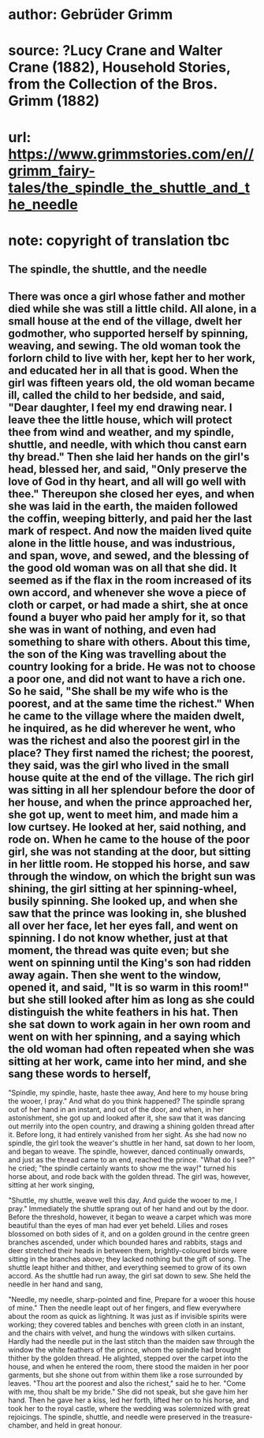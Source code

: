 # author: Gebrüder Grimm
# source: ?Lucy Crane and Walter Crane (1882), Household Stories, from the Collection of the Bros. Grimm (1882)
# url: https://www.grimmstories.com/en//grimm_fairy-tales/the_spindle_the_shuttle_and_the_needle
# note: copyright of translation tbc

## The spindle, the shuttle, and the needle 

There was once a girl whose father and mother died while she was still a
little child. All alone, in a small house at the end of the village,
dwelt her godmother, who supported herself by spinning, weaving, and
sewing. The old woman took the forlorn child to live with her, kept her
to her work, and educated her in all that is good. When the girl was
fifteen years old, the old woman became ill, called the child to her
bedside, and said, "Dear daughter, I feel my end drawing near. I leave
thee the little house, which will protect thee from wind and weather,
and my spindle, shuttle, and needle, with which thou canst earn thy
bread." Then she laid her hands on the girl's head, blessed her, and
said, "Only preserve the love of God in thy heart, and all will go well
with thee." Thereupon she closed her eyes, and when she was laid in the
earth, the maiden followed the coffin, weeping bitterly, and paid her
the last mark of respect. And now the maiden lived quite alone in the
little house, and was industrious, and span, wove, and sewed, and the
blessing of the good old woman was on all that she did. It seemed as if
the flax in the room increased of its own accord, and whenever she wove
a piece of cloth or carpet, or had made a shirt, she at once found a
buyer who paid her amply for it, so that she was in want of nothing, and
even had something to share with others.
About this time, the son of the King was travelling about the country
looking for a bride. He was not to choose a poor one, and did not want
to have a rich one. So he said, "She shall be my wife who is the
poorest, and at the same time the richest." When he came to the village
where the maiden dwelt, he inquired, as he did wherever he went, who was
the richest and also the poorest girl in the place? They first named the
richest; the poorest, they said, was the girl who lived in the small
house quite at the end of the village. The rich girl was sitting in all
her splendour before the door of her house, and when the prince
approached her, she got up, went to meet him, and made him a low
curtsey. He looked at her, said nothing, and rode on. When he came to
the house of the poor girl, she was not standing at the door, but
sitting in her little room. He stopped his horse, and saw through the
window, on which the bright sun was shining, the girl sitting at her
spinning-wheel, busily spinning. She looked up, and when she saw that
the prince was looking in, she blushed all over her face, let her eyes
fall, and went on spinning. I do not know whether, just at that moment,
the thread was quite even; but she went on spinning until the King's
son had ridden away again. Then she went to the window, opened it, and
said, "It is so warm in this room!" but she still looked after him as
long as she could distinguish the white feathers in his hat. Then she
sat down to work again in her own room and went on with her spinning,
and a saying which the old woman had often repeated when she was sitting
at her work, came into her mind, and she sang these words to herself,
--

"Spindle, my spindle, haste, haste thee away,
And here to my house bring the wooer, I pray."
And what do you think happened? The spindle sprang out of her hand in an
instant, and out of the door, and when, in her astonishment, she got up
and looked after it, she saw that it was dancing out merrily into the
open country, and drawing a shining golden thread after it. Before long,
it had entirely vanished from her sight. As she had now no spindle, the
girl took the weaver's shuttle in her hand, sat down to her loom, and
began to weave.
The spindle, however, danced continually onwards, and just as the thread
came to an end, reached the prince. "What do I see?" he cried; "the
spindle certainly wants to show me the way!" turned his horse about,
and rode back with the golden thread. The girl was, however, sitting at
her work singing,

"Shuttle, my shuttle, weave well this day,
And guide the wooer to me, I pray."
Immediately the shuttle sprang out of her hand and out by the door.
Before the threshold, however, it began to weave a carpet which was more
beautiful than the eyes of man had ever yet beheld. Lilies and roses
blossomed on both sides of it, and on a golden ground in the centre
green branches ascended, under which bounded hares and rabbits, stags
and deer stretched their heads in between them, brightly-coloured birds
were sitting in the branches above; they lacked nothing but the gift of
song. The shuttle leapt hither and thither, and everything seemed to
grow of its own accord.
As the shuttle had run away, the girl sat down to sew. She held the
needle in her hand and sang,

"Needle, my needle, sharp-pointed and fine,
Prepare for a wooer this house of mine."
Then the needle leapt out of her fingers, and flew everywhere about the
room as quick as lightning. It was just as if invisible spirits were
working; they covered tables and benches with green cloth in an instant,
and the chairs with velvet, and hung the windows with silken curtains.
Hardly had the needle put in the last stitch than the maiden saw through
the window the white feathers of the prince, whom the spindle had
brought thither by the golden thread. He alighted, stepped over the
carpet into the house, and when he entered the room, there stood the
maiden in her poor garments, but she shone out from within them like a
rose surrounded by leaves. "Thou art the poorest and also the
richest," said he to her. "Come with me, thou shalt be my bride." She
did not speak, but she gave him her hand. Then he gave her a kiss, led
her forth, lifted her on to his horse, and took her to the royal castle,
where the wedding was solemnized with great rejoicings. The spindle,
shuttle, and needle were preserved in the treasure-chamber, and held in
great honour.
